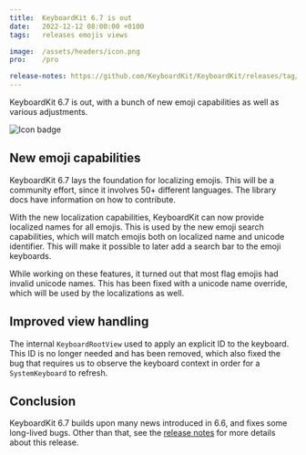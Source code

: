 ```yaml
---
title:  KeyboardKit 6.7 is out
date:   2022-12-12 08:00:00 +0100
tags:   releases emojis views

image:  /assets/headers/icon.png
pro:    /pro

release-notes: https://github.com/KeyboardKit/KeyboardKit/releases/tag/6.7.0
---
```


KeyboardKit 6.7 is out, with a bunch of new emoji capabilities as well as various adjustments.

![Icon badge]({{page.image}})


## New emoji capabilities

KeyboardKit 6.7 lays the foundation for localizing emojis. This will be a community effort, since it involves 50+ different languages. The library docs have information on how to contribute.

With the new localization capabilities, KeyboardKit can now provide localized names for all emojis. This is used by the new emoji search capabilities, which will match emojis both on localized name and unicode identifier. This will make it possible to later add a search bar to the emoji keyboards.

While working on these features, it turned out that most flag emojis had invalid unicode names. This has been fixed with a unicode name override, which will be used by the localizations as well.


## Improved view handling

The internal `KeyboardRootView` used to apply an explicit ID to the keyboard. This ID is no longer needed and has been removed, which also fixed the bug that requires us to observe the keyboard context in order for a `SystemKeyboard` to refresh.


## Conclusion

KeyboardKit 6.7 builds upon many news introduced in 6.6, and fixes some long-lived bugs. Other than that, see the [release notes]({{page.release-notes}}) for more details about this release.